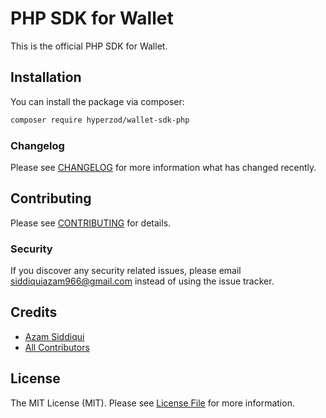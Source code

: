# PHP SDK for Wallet

This is the official PHP SDK for Wallet.

## Installation

You can install the package via composer:

```bash
composer require hyperzod/wallet-sdk-php
```

### Changelog

Please see [CHANGELOG](CHANGELOG.md) for more information what has changed recently.

## Contributing

Please see [CONTRIBUTING](CONTRIBUTING.md) for details.

### Security

If you discover any security related issues, please email siddiquiazam966@gmail.com instead of using the issue tracker.

## Credits

- [Azam Siddiqui](https://github.com/siddiquiazam)
- [All Contributors](../../contributors)

## License

The MIT License (MIT). Please see [License File](LICENSE.md) for more information.
